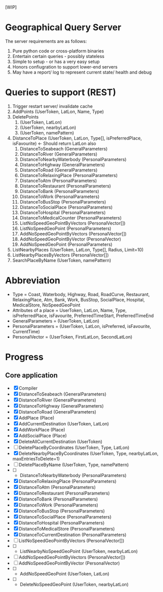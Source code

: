 [WIP]

# Geographical Query Server

The server requirements are as follows:
1. Pure python code or cross-platform binaries
2. Entertain certain queries - possibly stateless
3. Simple to setup - or has a very easy setup
4. Honors confiugration to support lower-end servers
5. May have a report/ log to represent current state/ health and debug

# Queries to support (REST)

1. Trigger restart server/ invalidate cache
2. AddPoints (UserToken, LatLon, Name, Type)
3. DeletePoints
	1. (UserToken, LatLon)
	2. (UserToken, nearbyLatLon)
	3. (UserToken, namePattern)
4. DistanceToPlace (UserToken, LatLon, Type[], isPreferredPlace, isFavourite) <- Should return LatLon also
	1. DistanceToSeabeach (GeneralParameters)
	2. DistanceToRiver (GeneralParameters)
	3. DistanceToNearbyWaterbody (PersonalParameters)
	4. DistanceToHighway (GeneralParameters)
	4. DistanceToRoad (GeneralParameters)
	5. DistanceToRelaxingPlace (PersonalParameters)
	6. DistanceToAtm (PersonalParameters)
	7. DistanceToRestaurant (PersonalParameters)
	8. DistanceToBank (PersonalParameters)
	9. DistanceToWork (PersonalParameters)
	10. DistanceToBusStop (PersonalParameters)
	11. DistanceToSocialPlace (PersonalParameters)
	12. DistanceToHospital (PersonalParameters)
	13. DistanceToMedicalCounter (PersonalParameters)
	14. ListNoSpeedGeoPointByVectors (PersonalVector[])
	15. ListNoSpeedGeoPoint (PersonalParameters)
	16. AddNoSpeedGeoPointByVectors (PersonalVector[])
	17. AddNoSpeedGeoPointByVector (PersonalVector)
	18. AddNoSpeedGeoPoint (PersonalParameters)
5. ListNearbyPlaces (UserToken, LatLon, Type[], Radius, Limit=10)
6. ListNearbyPlacesByVectors (PersonalVector[])
7. SearchPlaceByName (UserToken, namePattern)

# Abbreviation

- Type = Coast, Waterbody, Highway, Road, RoadCurve, Restaurant, RelaxingPlace, Atm, Bank, Work, BusStop, SocialPlace, Hospital, MedicalStore, NoSpeedGeoPoint
- Attributes of a place = UserToken, LatLon, Name, Type, isPreferredPlace, isFavourite, PreferredTimeStart, PreferredTimeEnd
- GeneralParameters = (UserToken, LatLon)
- PersonalParameters = (UserToken, LatLon, isPreferred, isFavourite, CurrentTime)
- PersonalVector = (UserToken, FirstLatLon, SecondLatLon)

# Progress
## Core application

- [x] Compiler
- [x] DistanceToSeabeach (GeneralParameters)
- [x] DistanceToRiver (GeneralParameters)
- [x] DistanceToHighway (GeneralParameters)
- [x] DistanceToRoad (GeneralParameters)
- [x] AddPlace (Place)
- [x] AddCurrentDestination (UserToken, LatLon)
- [x] AddWorkPlace (Place)
- [x] AddSocialPlace (Place)
- [x] DeleteAllCurrentDestination (UserToken)
- [ ] DeletePlaceByCoordinates (UserToken, Type, LatLon)
- [x] DeleteNearbyPlaceByCoordinates (UserToken, Type, nearbyLatLon, maxEntriesToDelete=1)
- [ ] DeletePlaceByName (UserToken, Type, namePattern)
- [ ] * DistanceToNearbyWaterbody (PersonalParameters)
- [x] DistanceToRelaxingPlace (PersonalParameters)
- [x] DistanceToAtm (PersonalParameters)
- [x] DistanceToRestaurant (PersonalParameters)
- [x] DistanceToBank (PersonalParameters)
- [x] DistanceToWork (PersonalParameters)
- [x] DistanceToBusStop (PersonalParameters)
- [x] DistanceToSocialPlace (PersonalParameters)
- [x] DistanceToHospital (PersonalParameters)
- [x] DistanceToMedicalStore (PersonalParameters)
- [x] DistanceToCurrentDestination (PersonalParameters)
- [ ] ListNoSpeedGeoPointByVectors (PersonalVector[])
- [ ] * ListNearbyNoSpeedGeoPoint (UserToken, nearbyLatLon)
- [ ] AddNoSpeedGeoPointByVectors (PersonalVector[])
- [ ] AddNoSpeedGeoPointByVector (PersonalVector)
- [ ] * AddNoSpeedGeoPoint (UserToken, LatLon)
- [ ] * DeleteNoSpeedGeoPoint (UserToken, nearbyLatLon)
